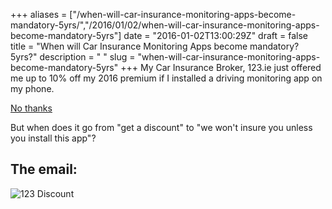 +++
aliases = ["/when-will-car-insurance-monitoring-apps-become-mandatory-5yrs/","/2016/01/02/when-will-car-insurance-monitoring-apps-become-mandatory-5yrs"]
date = "2016-01-02T13:00:29Z"
draft = false
title = "When will Car Insurance Monitoring Apps become mandatory? 5yrs?"
description = " "
slug = "when-will-car-insurance-monitoring-apps-become-mandatory-5yrs"
+++
My Car Insurance Broker, 123.ie just offered me up to 10% off my 2016 premium if I installed a driving monitoring app on my phone.

[No thanks](https://ia801809.us.archive.org/32/items/Orwell1984preywo/orwell1984preywo.pdf)

But when does it go from "get a discount" to "we won't insure you unless you install this app"?

## The email:
![123 Discount](https://s3-eu-west-1.amazonaws.com/conoroneill.net/wp-content/uploads/2016/01/123discount.jpg)
